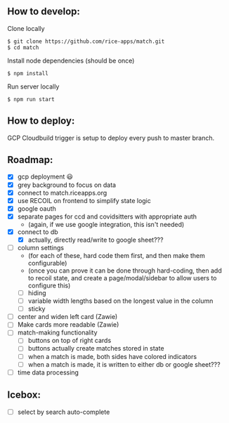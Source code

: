 ## How to develop:

Clone locally
```
$ git clone https://github.com/rice-apps/match.git
$ cd match
```

Install node dependencies (should be once)
```
$ npm install
```

Run server locally
```
$ npm run start
```

## How to deploy:

GCP Cloudbuild trigger is setup to deploy every push to master branch.

## Roadmap:

- [x] gcp deployment 😃
- [x] grey background to focus on data
- [x] connect to match.riceapps.org
- [x] use RECOIL on frontend to simplify state logic
- [x] google oauth
- [x] separate pages for ccd and covidsitters with appropriate auth 
  - (again, if we use google integration, this isn't needed)
- [x] connect to db
  - [x] actually, directly read/write to google sheet??? 
- [ ] column settings
  - (for each of these, hard code them first, and then make them configurable)
  - (once you can prove it can be done through hard-coding, then add to recoil state,
    and create a page/modal/sidebar to allow users to configure this)
  - [ ] hiding
  - [ ] variable width lengths based on the longest value in the column
  - [ ] sticky
- [ ] center and widen left card (Zawie)
- [ ] Make cards more readable (Zawie)
- [ ] match-making functionality
  - [ ] buttons on top of right cards
  - [ ] buttons actually create matches stored in state
  - [ ] when a match is made, both sides have colored indicators
  - [ ] when a match is made, it is written to either db or google sheet???
- [ ] time data processing

## Icebox:
- [ ] select by search auto-complete
